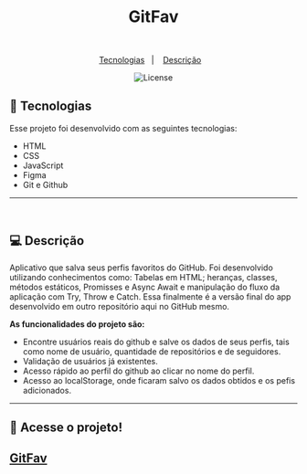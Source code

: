 <h1 align="center"> GitFav </h1>

<br>

<p align="center">
  <a href="#-tecnologias">Tecnologias</a>&nbsp;&nbsp;&nbsp;|&nbsp;&nbsp;&nbsp;
  <a href="#-descrição">Descrição</a>&nbsp;&nbsp;&nbsp;
</p>

<p align="center">
  <img alt="License" src="https://img.shields.io/static/v1?label=license&message=MIT&color=blueviolet">
</p>

## 🚀 Tecnologias

Esse projeto foi desenvolvido com as seguintes tecnologias:

- HTML
- CSS
- JavaScript
- Figma
- Git e Github

---

<br>

## 💻 Descrição

Aplicativo que salva seus perfis favoritos do GitHub. Foi desenvolvido utilizando conhecimentos como: Tabelas em HTML; heranças, classes, métodos estáticos, Promisses e Async Await e manipulação do fluxo da aplicação com Try, Throw e Catch. Essa finalmente é a versão final do app desenvolvido em outro repositório aqui no GitHub mesmo. 

**As funcionalidades do projeto são:**

- Encontre usuários reais do github e salve os dados de seus perfis, tais como nome de usuário, quantidade de repositórios e de seguidores.
- Validação de usuários já existentes.
- Acesso rápido ao perfil do github ao clicar no nome do perfil.
- Acesso ao localStorage, onde ficaram salvo os dados obtidos e os pefis adicionados.

---

## 🔑 Acesse o projeto!

## [GitFav](https://eduvieira131.github.io/GitFav/)
